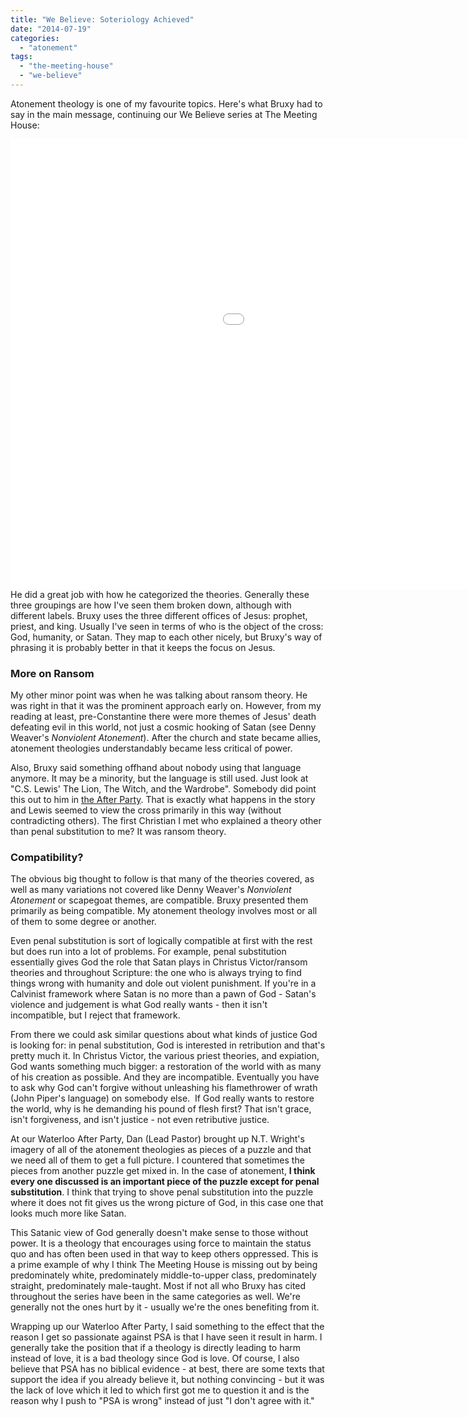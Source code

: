 ```yaml
---
title: "We Believe: Soteriology Achieved"
date: "2014-07-19"
categories: 
  - "atonement"
tags: 
  - "the-meeting-house"
  - "we-believe"
---
```


Atonement theology is one of my favourite topics. Here's what Bruxy had to say in the main message, continuing our We Believe series at The Meeting House:

<iframe src="//www.youtube.com/embed/ZnZdHM1uFO4?list=UURyI8BJBCTUKhzHEab3hSmw" width="1280" height="720" frameborder="0" allowfullscreen="allowfullscreen"></iframe>

<!--more-->He did a great job with how he categorized the theories. Generally these three groupings are how I've seen them broken down, although with different labels. Bruxy uses the three different offices of Jesus: prophet, priest, and king. Usually I've seen in terms of who is the object of the cross: God, humanity, or Satan. They map to each other nicely, but Bruxy's way of phrasing it is probably better in that it keeps the focus on Jesus.

### More on Ransom

My other minor point was when he was talking about ransom theory. He was right in that it was the prominent approach early on. However, from my reading at least, pre-Constantine there were more themes of Jesus' death defeating evil in this world, not just a cosmic hooking of Satan (see Denny Weaver's _Nonviolent Atonement_). After the church and state became allies, atonement theologies understandably became less critical of power.

Also, Bruxy said something offhand about nobody using that language anymore. It may be a minority, but the language is still used. Just look at "C.S. Lewis' The Lion, The Witch, and the Wardrobe". Somebody did point this out to him in [the After Party](http://media.themeetinghouse.ca/podcast/audio/2014-07-06-926-drivehome.mp3 "The Meeting House Soteriology 1 After Party"). That is exactly what happens in the story and Lewis seemed to view the cross primarily in this way (without contradicting others). The first Christian I met who explained a theory other than penal substitution to me? It was ransom theory.

### Compatibility?

The obvious big thought to follow is that many of the theories covered, as well as many variations not covered like Denny Weaver's _Nonviolent Atonement_ or scapegoat themes, are compatible. Bruxy presented them primarily as being compatible. My atonement theology involves most or all of them to some degree or another.

Even penal substitution is sort of logically compatible at first with the rest but does run into a lot of problems. For example, penal substitution essentially gives God the role that Satan plays in Christus Victor/ransom theories and throughout Scripture: the one who is always trying to find things wrong with humanity and dole out violent punishment. If you're in a Calvinist framework where Satan is no more than a pawn of God - Satan's violence and judgement is what God really wants - then it isn't incompatible, but I reject that framework.

From there we could ask similar questions about what kinds of justice God is looking for: in penal substitution, God is interested in retribution and that's pretty much it. In Christus Victor, the various priest theories, and expiation, God wants something much bigger: a restoration of the world with as many of his creation as possible. And they are incompatible. Eventually you have to ask why God can't forgive without unleashing his flamethrower of wrath (John Piper's language) on somebody else.  If God really wants to restore the world, why is he demanding his pound of flesh first? That isn't grace, isn't forgiveness, and isn't justice - not even retributive justice.

At our Waterloo After Party, Dan (Lead Pastor) brought up N.T. Wright's imagery of all of the atonement theologies as pieces of a puzzle and that we need all of them to get a full picture. I countered that sometimes the pieces from another puzzle get mixed in. In the case of atonement, **I think every one discussed is an important piece of the puzzle except for penal substitution**. I think that trying to shove penal substitution into the puzzle where it does not fit gives us the wrong picture of God, in this case one that looks much more like Satan.

This Satanic view of God generally doesn't make sense to those without power. It is a theology that encourages using force to maintain the status quo and has often been used in that way to keep others oppressed. This is a prime example of why I think The Meeting House is missing out by being predominately white, predominately middle-to-upper class, predominately straight, predominately male-taught. Most if not all who Bruxy has cited throughout the series have been in the same categories as well. We're generally not the ones hurt by it - usually we're the ones benefiting from it.

Wrapping up our Waterloo After Party, I said something to the effect that the reason I get so passionate against PSA is that I have seen it result in harm. I generally take the position that if a theology is directly leading to harm instead of love, it is a bad theology since God is love. Of course, I also believe that PSA has no biblical evidence - at best, there are some texts that support the idea if you already believe it, but nothing convincing - but it was the lack of love which it led to which first got me to question it and is the reason why I push to "PSA is wrong" instead of just "I don't agree with it."
